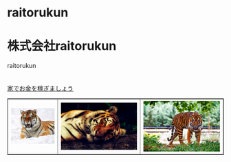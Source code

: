 # raitorukun
<html>
<h1>株式会社raitorukun</h1>
<head>
raitorukun
</head>
<body>
<br><br><br>
<a href="http://www.gendama.jp"<<h2>家でお金を稼ぎましょう</h2></a>
<table border="1">
  <tr>
    <th><img src="s_1.jpg"></th>
    <th><img src="s_2.jpg"></th>
    <th><img src="s_3.jpg"></th>
<table>
</body>
</html>

